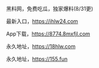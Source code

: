 黑料网，免费吃瓜，独家爆料(8/31更)

最新入口，https://ihlw24.com

App下载，https://8774.8mxfjl.com

永久地址，https://18hlw.com

永久地址，https://155.fun
